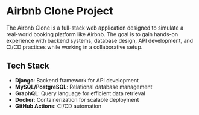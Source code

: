 
# Airbnb Clone Project

The Airbnb Clone is a full-stack web application designed to simulate a real-world booking platform like Airbnb. The goal is to gain hands-on experience with backend systems, database design, API development, and CI/CD practices while working in a collaborative setup.

## Tech Stack
- **Django**: Backend framework for API development
- **MySQL/PostgreSQL**: Relational database management
- **GraphQL**: Query language for efficient data retrieval
- **Docker**: Containerization for scalable deployment
- **GitHub Actions**: CI/CD automation
